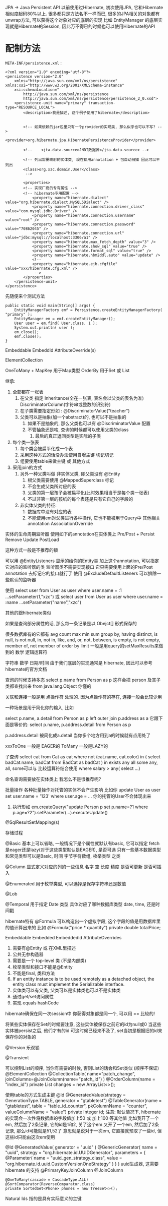 JPA -> Java Persistent API
以前使用过Hibernate, 初次使用JPA, 它和Hibernate相似度起码80%以上.
很多都只是方法名不一样而已, 很多的JPA相关的对象都有unwrap方法, 可以获得这个对象对应的底层的实现
比如 EntityManager 的底层实现就是Hibernate的Session, 因此万不得已的时候也可以使用Hibernate的API

# 配制方法 #
``META-INF/persistence.xml`` :
```
<?xml version="1.0" encoding="utf-8"?>
<persistence version="2.0"
	xmlns="http://java.sun.com/xml/ns/persistence" xmlns:xsi="http://www.w3.org/2001/XMLSchema-instance"
	xsi:schemaLocation="
        http://java.sun.com/xml/ns/persistence
        http://java.sun.com/xml/ns/persistence/persistence_2_0.xsd">
	<persistence-unit name="primary" transaction-type="RESOURCE_LOCAL">
		<description>我是描述, 这个例子使用了hibernate</description>

		
		<!-- 如果依赖的jar包里只有一个provider的实现类, 那么似乎也可以不写? -->
		<provider>org.hibernate.jpa.HibernatePersistenceProvider</provider>
		
		<!-- 	<jta-data-source>JNDI数据源</jta-data-source> -->
		
		<!-- 列出需要映射的实体类, 现在都用annotation + 包自动扫描 因此可以不列出
		<class>org.xzc.domain.User</class>
		 -->

		<properties>
		<!-- 实现厂商的专有属性 -->
		<!-- hibernate专用配置 -->
			<property name="hibernate.dialect" value="org.hibernate.dialect.MySQL5Dialect" />
			<property name="hibernate.connection.driver_class" value="com.mysql.jdbc.Driver" />
			<property name="hibernate.connection.username" value="root" />
			<property name="hibernate.connection.password" value="70862045" />
			<property name="hibernate.connection.url" value="jdbc:mysql://localhost:3306/a1" />
			<property name="hibernate.max_fetch_depth" value="3" />
			<property name="hibernate.show_sql" value="true" />
			<property name="hibernate.format_sql" value="true" />
			<property name="hibernate.hbm2ddl.auto" value="update" />
			<!-- 
			<property name="hibernate.ejb.cfgfile" value="xxx/hibernate.cfg.xml" />
			 -->
		</properties>
	</persistence-unit>
</persistence>
```

先随便来个测试方法
```
public static void main(String[] args) {
	EntityManagerFactory emf = Persistence.createEntityManagerFactory( "primary" );
	EntityManager em = emf.createEntityManager();
	User user = em.find( User.class, 1 );
	System.out.println( user );
	em.close();
	emf.close();
}
```

Embeddable
EmbeddId
AttributeOverride(s)

ElementCollection

OneToMany + MapKey 用于Map类型
OrderBy 用于Set 或 List

继承:
1. 全部都在一张表
	1. 在父类 指定 Inheritance(全在一张表, 表名会以父类的表名为准) DiscriminatorColumn(字符串或整数的识别符)
	2. 在子类需要指定形如 : @DiscriminatorValue("teacher")
	3. 父类可以是抽象(加一个abstract)的, 也可以不是抽象的
		1. 如果不是抽象的, 那么父类也可以有 @DiscriminatorValue 配置
		2. 不管抽象还是啥, 查询的时候都可以使用父类的class
			1. 最后的真正返回类型是实际的子类
2. 每个类一张表
	1. 每个类会被扁平化成一个表
	2. 采用这种方式的话没办法使用自增主键 切记切记
	3. 组要使用table来做主键 或 其他方式
3. 采用join的方式
	1. 另外一种父类叫做 非实体父类, 即父类没有 @Entity
		1. 根父类需要使用 @MappedSuperclass 标记
		2. 不会生成父类所对应的表
		3. 父类的第一层孩子会被扁平化(此时效果相当于是每个类一张表)
		4. 不过非第一层的孩纸的每个表还是只有它自己的字段的
	2. 非实体父类的特征:
		1. 数据库中没有对应的表
		2. 不能使用em对父类进行各种操作, 它也不能被用于Query中
其他相关annotation
AssociationOverride

实体的生命周期监听器
使用如下的annotation在实体类上
Pre/Post + Persist Remove Update
PostLoad


这种方式一般是不推荐的额

可以用 @EntityListeners 显示的给你的Entity类 加上这个annotation, 可以指定它对应的监听器的类
监听器类不需要实现接口
它只需要使用上面的Pre/Post annotation 去标记它的接口就行了
使用 @ExcludeDefaultListeners 可以排除一些默认的监听器


使用
select user from User as user where user.name = :1
...setParameter(1,"xzc")
或
select user from User as user where user.name = :name
...setParameter("name","xzc")

其他的跟hibernate类似

如果是查询部分属性的话, 那么每一条记录是以 Obejct[] 形式保存的

很多数据库有的它都有
avg count max min sum
group by, having
distinct, is null, is not null, in, not in, like, and, or, not, between, is empty, is not empty, member of, not member of
order by
limit 一般是用query的setMaxResults来做到的
数学 逻辑运算符

字符串 数学 日期/时间 
由于我们底层的实现通常是 hibernate, 因此可以参考hibernate的官方文档

查询的时候支持多态
select p.name from Person as p 这样会把 person 及其子类都查找出来
from java.lang.Object 你懂的

关联和连接一般是用 点操作符 处理的.
因为点操作符的存在, 连接一般会比较少用

一种场景是用于简化你的输入, 比如

select p.name, a.detail from Person as p left outer join p.address as a
它跟下面是等价的:
select p.name, p.address.detail from Person as p

p.address.detail 被简化成a.detail 当你多个地方用到a的时候就有点用处了

xxxToOne 一般是 EAGER的
ToMany 一般是LAZY的

子查询
select cat from Cat as cat
where not (cat.name, cat.color) in (
	select badCat.name, badCat from BadCat as badCat
)
in exists any all some
any, all, some可以与 比较运算符结合使用
where salary > any( select ...)


命名查询需要放在实体类上
我怎么不是很推荐呢?

批量操作
各种批量操作对托管的实体不会产生影响
比如你 update User as user set user.name = '123' where user.age = ...
你的托管的User不会体现出来

1. 执行形如 em.createQuery("update Person p set p.name=?1 where p.age=?2").setParameter(...).executeUpdate()

@SqlResultSetMapping(s)

存储过程

@Basic
基本上可以省略, 一般情况下是个属性就默认有basic, 它可以指定 fetch是eager还是lazy(对于这些类型默认是EAGER), 是否可选
只有一些基本数据类型和常见类型可以是Basic, 时间 字节字符数组, 枚举类型 之类

@Column
显式定义对应的列的一些信息
名字 空 长度 精度 是否可更新 是否可插入

@Enumerated 用于枚举类型, 可以选择是保存字符串还是数值

@Lob

@Temporal 用于指定 Date 类型 具体对应了哪种数据库类型 date, time, 还是时间戳


hibernate特有
@Formula 可以构造出一个虚拟字段, 这个字段的值是用数据库里的值计算出来的
比如
@Formula("price * quantity")
private double totalPrice;

Embeddable
Embedded
EmbeddedId
AttributeOverrides

1. 需要有@Entity 或 在XML里描述
2. 公共无参构造器
3. 需要是一个 top-level 类 (不是内部类)
4. 枚举类型和接口不能是@Entity
5. 不能是final, 类和方法
6. If an entity instance is to be used remotely as a detached object, the entity class must implement the Serializable interface.
7. 实体类可以有父类, 父类可以是实体类也可以不是实体类
8. 通过get/set访问属性
9. 实现 equals hashCode

hibernate确保在同一次session中
你获得对象都是同一个, 可以用 == 比较的!

将某些实体保存在Set的时候要注意, 这些实体被保存之前它的id为null或0
当这些实体被persist之后, 他们才有的id
可这时候已经来不及了, set当初是根据旧的id来保存你的对象的

@Version
乐观锁

@Transient


可以控制List的顺序, 当你有需要的时候, 否则List的话会和Set类似 (顺序不保证)
@ElementCollection
@CollectionTable(
    name="patch_change",
    joinColumns=@JoinColumn(name="patch_id")
)
@OrderColumn(name = "index_id")
private List<Change> changes = new ArrayList<>();


使用table的方式生成主键
@Id
@GeneratedValue(strategy = GenerationType.TABLE, generator = "gtabletest")
@TableGenerator(name = "gtabletest", table = "table_id_counter", pkColumnName = "counter", valueColumnName = "value")
private Integer id;
注意:
默认情况下, hibernate的实现会一次性将数据库的字段值加上50 或 加上100 等其他值
比如我开了一个em, 然后加了2条记录, 它的id是1和2, 关了这个em
又开了一个em, 然后加了2条记录, 那么id可能就是51,52了
意思就是说对于一次em, 它直接就预取了一些id, 但这些id只能由这次em使用




@Id
@GeneratedValue( generator = "uuid" )
@GenericGenerator(
    name = "uuid",
    strategy = "org.hibernate.id.UUIDGenerator",
    parameters = {
        @Parameter(
            name = "uuid_gen_strategy_class",
            value = "org.hibernate.id.uuid.CustomVersionOneStrategy"
        )
    }
)
uuid生成器, 这需要 hibernate 的支持
@PrimaryKeyJoinColumn
@JoinColumn



    @OneToMany(cascade = CascadeType.ALL)
    @SortComparator(ReverseComparator.class)
    private SortedSet<Phone> phones = new TreeSet<>();


Natural Ids 指的是具有实际意义的主键